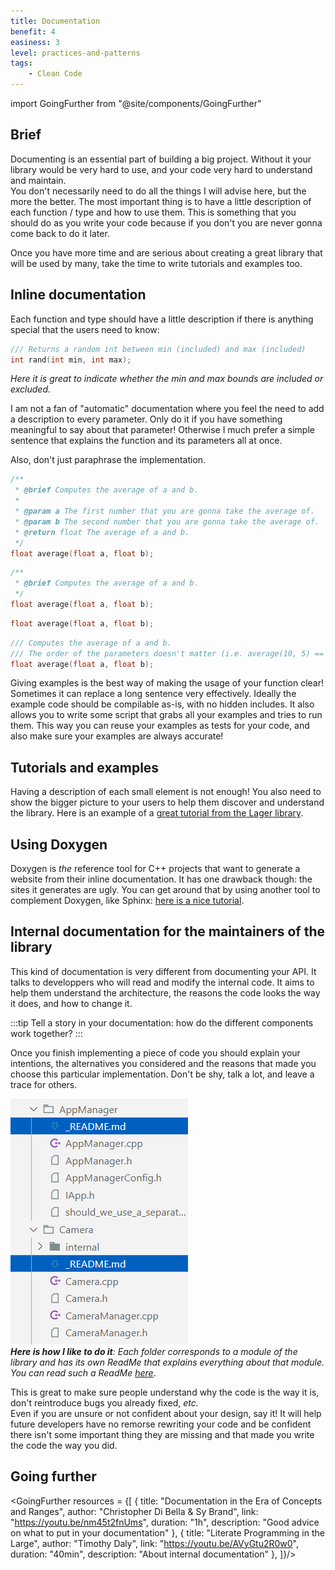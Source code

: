 ```yaml
---
title: Documentation
benefit: 4
easiness: 3
level: practices-and-patterns
tags:
    - Clean Code
---
```

import GoingFurther from "@site/components/GoingFurther"

## Brief

Documenting is an essential part of building a big project. Without it your library would be very hard to use, and your code very hard to understand and maintain.<br/>
You don't necessarily need to do all the things I will advise here, but the more the better. The most important thing is to have a little description of each function / type and how to use them. This is something that you should do as you write your code because if you don't you are never gonna come back to do it later.

Once you have more time and are serious about creating a great library that will be used by many, take the time to write tutorials and examples too.

## Inline documentation

Each function and type should have a little description if there is anything special that the users need to know:

```cpp
/// Returns a random int between min (included) and max (included)
int rand(int min, int max);
```
*Here it is great to indicate whether the min and max bounds are included or excluded.*

I am not a fan of "automatic" documentation where you feel the need to add a description to every parameter. Only do it if you have something meaningful to say about that parameter! Otherwise I much prefer a simple sentence that explains the function and its parameters all at once.

Also, don't just paraphrase the implementation.

```cpp title="Bad, this is very redondant"
/**
 * @brief Computes the average of a and b.
 * 
 * @param a The first number that you are gonna take the average of.
 * @param b The second number that you are gonna take the average of.
 * @return float The average of a and b.
 */
float average(float a, float b);
```

```cpp title="Good, much easier to read"
/**
 * @brief Computes the average of a and b.
 */
float average(float a, float b);
```

```cpp title="Even better. In that case I don't think the documentation was adding anything that the name didn't already explain"
float average(float a, float b);
```

```cpp title="Very good too. Here we are adding some information that might be interesting to the user"
/// Computes the average of a and b.
/// The order of the parameters doesn't matter (i.e. average(10, 5) == average(5, 10)).
float average(float a, float b);
```

Giving examples is the best way of making the usage of your function clear! Sometimes it can replace a long sentence very effectively. Ideally the example code should be compilable as-is, with no hidden includes. It also allows you to write some script that grabs all your examples and tries to run them. This way you can reuse your examples as tests for your code, and also make sure your examples are always accurate!

## Tutorials and examples

Having a description of each small element is not enough! You also need to show the bigger picture to your users to help them discover and understand the library. Here is an example of a [great tutorial from the Lager library](https://sinusoid.es/lager/architecture.html).

## Using Doxygen

Doxygen is *the* reference tool for C++ projects that want to generate a website from their inline documentation. It has one drawback though: the sites it generates are ugly. You can get around that by using another tool to complement Doxygen, like Sphinx: [here is a nice tutorial](https://devblogs.microsoft.com/cppblog/clear-functional-c-documentation-with-sphinx-breathe-doxygen-cmake/).

## Internal documentation for the maintainers of the library

This kind of documentation is very different from documenting your API. It talks to developpers who will read and modify the internal code. It aims to help them understand the architecture, the reasons the code looks the way it does, and how to change it.

:::tip
Tell a story in your documentation: how do the different components work together?
:::

Once you finish implementing a piece of code you should explain your intentions, the alternatives you considered and the reasons that made you choose this particular implementation. Don't be shy, talk a lot, and leave a trace for others.

![](./img/internal_documentation.png)<br/>
*__Here is how I like to do it__: Each folder corresponds to a module of the library and has its own ReadMe that explains everything about that module. You can read such a ReadMe [here](https://github.com/CoolLibs/Cool/blob/main/src/Cool/AppManager/_README.md)*.

This is great to make sure people understand why the code is the way it is, don't reintroduce bugs you already fixed, *etc.*<br/>
Even if you are unsure or not confident about your design, say it! It will help future developers have no remorse rewriting your code and be confident there isn't some important thing they are missing and that made you write the code the way you did.

## Going further

<GoingFurther resources = {[
    {
        title: "Documentation in the Era of Concepts and Ranges",
        author: "Christopher Di Bella & Sy Brand",
        link: "https://youtu.be/nm45t2fnUms",
        duration: "1h",
        description: "Good advice on what to put in your documentation"
    },
    {
        title: "Literate Programming in the Large",
        author: "Timothy Daly",
        link: "https://youtu.be/AVyGtu2R0w0",
        duration: "40min",
        description: "About internal documentation"
    },
]}/>